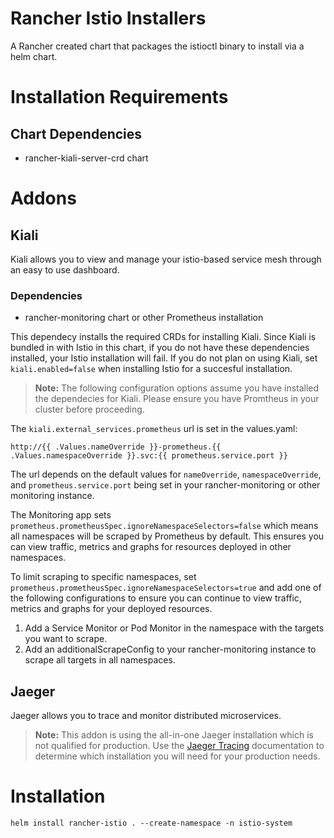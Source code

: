 # Rancher Istio Installers

A Rancher created chart that packages the istioctl binary to install via a helm chart.

# Installation Requirements 

## Chart Dependencies
- rancher-kiali-server-crd chart


# Addons

## Kiali

Kiali allows you to view and manage your istio-based service mesh through an easy to use dashboard.

###  Dependencies
- rancher-monitoring chart or other Prometheus installation

This dependecy installs the required CRDs for installing Kiali. Since Kiali is bundled in with Istio in this chart, if you do not have these dependencies installed, your Istio installation will fail. If you do not plan on using Kiali, set `kiali.enabled=false` when installing Istio for a succesful installation.

> **Note:** The following configuration options assume you have installed the dependecies for Kiali. Please ensure you have Promtheus in your cluster before proceeding.

The `kiali.external_services.prometheus` url is set in the values.yaml:
```
http://{{ .Values.nameOverride }}-prometheus.{{ .Values.namespaceOverride }}.svc:{{ prometheus.service.port }}
```
The url depends on the default values for `nameOverride`, `namespaceOverride`, and `prometheus.service.port` being set in your rancher-monitoring or other monitoring instance.

The Monitoring app sets `prometheus.prometheusSpec.ignoreNamespaceSelectors=false` which means all namespaces will be scraped by Prometheus by default. This ensures you can view traffic, metrics and graphs for resources deployed in other namespaces.

To limit scraping to specific namespaces, set `prometheus.prometheusSpec.ignoreNamespaceSelectors=true` and add one of the following configurations to ensure you can continue to view traffic, metrics and graphs for your deployed resources. 

1. Add a Service Monitor or Pod Monitor in the namespace with the targets you want to scrape.
1. Add an additionalScrapeConfig to your rancher-monitoring instance to scrape all targets in all namespaces.

## Jaeger

Jaeger allows you to trace and monitor distributed microservices.

> **Note:** This addon is using the all-in-one Jaeger installation which is not qualified for production. Use the [Jaeger Tracing](https://www.jaegertracing.io/docs/1.21/getting-started/) documentation to determine which installation you will need for your production needs.

# Installation
```
helm install rancher-istio . --create-namespace -n istio-system
```